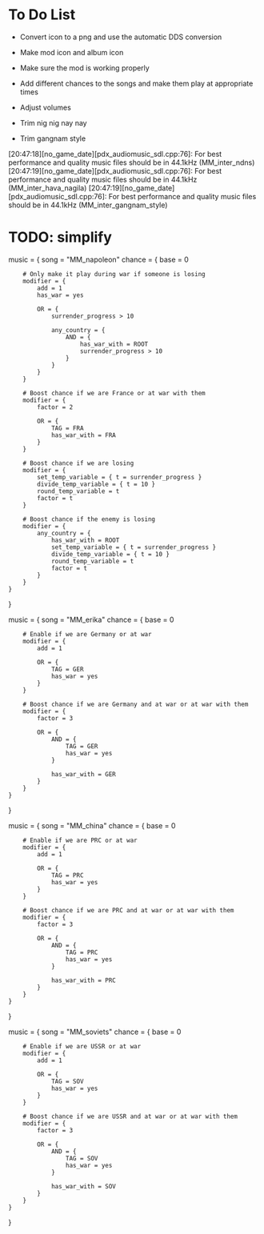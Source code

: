 # To Do List

- Convert icon to a png and use the automatic DDS conversion

- Make mod icon and album icon
- Make sure the mod is working properly
- Add different chances to the songs and make them play at appropriate times
- Adjust volumes
- Trim nig nig nay nay
- Trim gangnam style

[20:47:18][no_game_date][pdx_audiomusic_sdl.cpp:76]: For best performance and quality music files should be in 44.1kHz (MM_inter_ndns)
[20:47:19][no_game_date][pdx_audiomusic_sdl.cpp:76]: For best performance and quality music files should be in 44.1kHz (MM_inter_hava_nagila)
[20:47:19][no_game_date][pdx_audiomusic_sdl.cpp:76]: For best performance and quality music files should be in 44.1kHz (MM_inter_gangnam_style)


# TODO: simplify
music = {
    song = "MM_napoleon"
    chance = {
        base = 0

        # Only make it play during war if someone is losing
        modifier = {
            add = 1
            has_war = yes

            OR = {
                surrender_progress > 10

                any_country = {
                    AND = {
                        has_war_with = ROOT
                        surrender_progress > 10
                    }
                }
            }
        }

        # Boost chance if we are France or at war with them
        modifier = {
            factor = 2
            
            OR = {
                TAG = FRA
                has_war_with = FRA
            }
        }

        # Boost chance if we are losing
        modifier = {
            set_temp_variable = { t = surrender_progress }
            divide_temp_variable = { t = 10 }
            round_temp_variable = t
            factor = t
        }

        # Boost chance if the enemy is losing
        modifier = {
            any_country = {
                has_war_with = ROOT
                set_temp_variable = { t = surrender_progress }
                divide_temp_variable = { t = 10 }
                round_temp_variable = t
                factor = t
            }
        }
    }
}

music = {
    song = "MM_erika"
    chance = {
        base = 0

        # Enable if we are Germany or at war
        modifier = {
            add = 1

            OR = {
                TAG = GER
                has_war = yes
            }
        }

        # Boost chance if we are Germany and at war or at war with them
        modifier = {
            factor = 3
            
            OR = {
                AND = {
                    TAG = GER
                    has_war = yes
                }

                has_war_with = GER
            }
        }
    }
}

music = {
    song = "MM_china"
    chance = {
        base = 0

        # Enable if we are PRC or at war
        modifier = {
            add = 1

            OR = {
                TAG = PRC
                has_war = yes
            }
        }

        # Boost chance if we are PRC and at war or at war with them
        modifier = {
            factor = 3
            
            OR = {
                AND = {
                    TAG = PRC
                    has_war = yes
                }

                has_war_with = PRC
            }
        }
    }
}

music = {
    song = "MM_soviets"
    chance = {
        base = 0

        # Enable if we are USSR or at war
        modifier = {
            add = 1

            OR = {
                TAG = SOV
                has_war = yes
            }
        }

        # Boost chance if we are USSR and at war or at war with them
        modifier = {
            factor = 3
            
            OR = {
                AND = {
                    TAG = SOV
                    has_war = yes
                }

                has_war_with = SOV
            }
        }
    }
}
